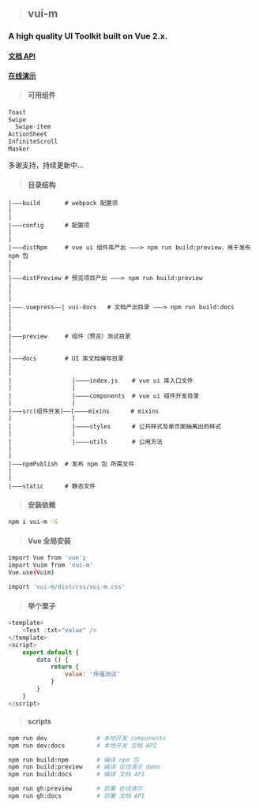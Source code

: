 >## vui-m
### A high quality UI Toolkit built on Vue 2.x.

#### [文档 API](https://vui-m.github.io/docs/)
#### [在线演示](https://gauseen.github.io/vui-m/#/home)

>#### 可用组件
```javascript
Toast
Swipe
  Swipe-item
ActionSheet
InfiniteScroll
Masker
```
多谢支持，持续更新中...

>#### 目录结构
```
|———build       # webpack 配置项
|
|
|———config      # 配置项
|
|
|———distNpm     # vue ui 组件库产出 ———> npm run build:preview，用于发布 npm 包
|
|
|———distPreview # 预览项目产出 ———> npm run build:preview
|
|
|
|———.vuepress——| vui-docs   # 文档产出目录 ———> npm run build:docs
|
|
|
|———preview     # 组件（预览）测试目录
|
|
|———docs        # UI 库文档编写目录
|
|
|                 |————index.js    # vue ui 库入口文件
|                 |
|                 |————components  # vue ui 组件开发目录
|                 |
|———src(组件开发)——|————mixins      # mixins
|                 |
|                 |————styles      # 公共样式及单页面抽离出的样式
|                 |
|                 |————utils       # 公用方法
|
|
|———npmPublish  # 发布 npm 包 所需文件 
|
|
|———static      # 静态文件

```

>#### 安装依赖
```bash
npm i vui-m -S
```

>#### Vue 全局安装
```bash
import Vue from 'vue';
import Vuim from 'vui-m'
Vue.use(Vuim)

import 'vui-m/dist/css/vui-m.css'
```

>#### 举个栗子
```javascript
<template>
    <Test :txt="value" />
</template>
<script>
    export default {
        data () {
            return {
                value: '传值测试'
            }
        }
    }
</script>
```

>#### scripts

```bash
npm run dev              # 本地开发 components
npm run dev:docs         # 本地开发 文档 API

npm run build:npm        # 编译 npm 包
npm run build:preview    # 编译 在线演示 demo
npm run build:docs       # 编译 文档 API

npm run gh:preview       # 部署 在线演示
npm run gh:docs          # 部署 文档 API
```
